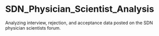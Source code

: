 # SDN_Physician_Scientist_Analysis

Analyzing interview, rejection, and acceptance data posted on the SDN physician scientists forum.

